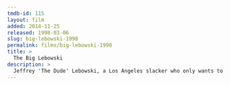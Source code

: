 ```yaml
---
tmdb-id: 115
layout: film
added: 2014-11-25
released: 1998-03-06
slug: big-lebowski-1998
permalink: films/big-lebowski-1998
title: >
  The Big Lebowski
description: >
  Jeffrey 'The Dude' Lebowski, a Los Angeles slacker who only wants to bowl and drink White Russians, is mistaken for another Jeffrey Lebowski, a wheelchair-bound millionaire, and finds himself dragged into a strange series of events involving nihilists, adult film producers, ferrets, errant toes, and large sums of money.
---
```

